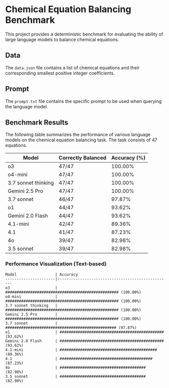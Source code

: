 # Chemical Equation Balancing Benchmark

This project provides a deterministic benchmark for evaluating the ability of large language models to balance chemical equations.

## Data

The `data.json` file contains a list of chemical equations and their corresponding smallest positive integer coefficients.

## Prompt

The `prompt.txt` file contains the specific prompt to be used when querying the language model.

## Benchmark Results

The following table summarizes the performance of various language models on the chemical equation balancing task. The task consists of 47 equations.

| Model                 | Correctly Balanced | Accuracy (%) |
|-----------------------|--------------------|--------------|
| o3                    | 47/47              | 100.00%      |
| o4-mini               | 47/47              | 100.00%      |
| 3.7 sonnet thinking   | 47/47              | 100.00%      |
| Gemini 2.5 Pro        | 47/47              | 100.00%      |
| 3.7 sonnet            | 46/47              | 97.87%       |
| o1                    | 44/47              | 93.62%       |
| Gemini 2.0 Flash      | 44/47              | 93.62%       |
| 4.1-mini              | 42/47              | 89.36%       |
| 4.1                   | 41/47              | 87.23%       |
| 4o                    | 39/47              | 82.98%       |
| 3.5 sonnet            | 39/47              | 82.98%       |

### Performance Visualization (Text-based)

```
Model                 | Accuracy
----------------------|--------------------------------------------------
o3                    | ################################################## (100.00%)
o4-mini               | ################################################## (100.00%)
3.7 sonnet thinking   | ################################################## (100.00%)
Gemini 2.5 Pro        | ################################################## (100.00%)
3.7 sonnet            | ################################################# (97.87%)
o1                    | ############################################## (93.62%)
Gemini 2.0 Flash      | ############################################## (93.62%)
4.1-mini              | ########################################### (89.36%)
4.1                   | ######################################### (87.23%)
4o                    | ###################################### (82.98%)
3.5 sonnet            | ###################################### (82.98%)
